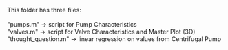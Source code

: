 This folder has three files: <br />
<br />
"pumps.m" -> script for Pump Characteristics <br />
"valves.m" -> script for Valve Characteristics and Master Plot (3D) <br />
"thought_question.m" -> linear regression on values from Centrifugal Pump <br />
